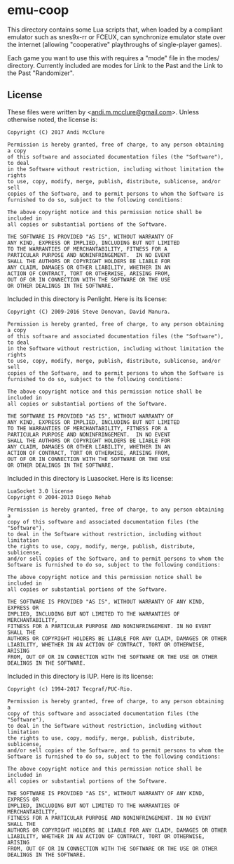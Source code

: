 # emu-coop

This directory contains some Lua scripts that, when loaded by a compliant emulator such as snes9x-rr or FCEUX, can synchronize emulator state over the internet (allowing "cooperative" playthroughs of single-player games).

Each game you want to use this with requires a "mode" file in the modes/ directory. Currently included are modes for Link to the Past and the Link to the Past "Randomizer".

## License

These files were written by <<andi.m.mcclure@gmail.com>>. Unless otherwise noted, the license is:

	Copyright (C) 2017 Andi McClure

	Permission is hereby granted, free of charge, to any person obtaining a copy
	of this software and associated documentation files (the "Software"), to deal
	in the Software without restriction, including without limitation the rights
	to use, copy, modify, merge, publish, distribute, sublicense, and/or sell
	copies of the Software, and to permit persons to whom the Software is
	furnished to do so, subject to the following conditions:

	The above copyright notice and this permission notice shall be included in
	all copies or substantial portions of the Software.

	THE SOFTWARE IS PROVIDED "AS IS", WITHOUT WARRANTY OF
	ANY KIND, EXPRESS OR IMPLIED, INCLUDING BUT NOT LIMITED
	TO THE WARRANTIES OF MERCHANTABILITY, FITNESS FOR A
	PARTICULAR PURPOSE AND NONINFRINGEMENT.  IN NO EVENT
	SHALL THE AUTHORS OR COPYRIGHT HOLDERS BE LIABLE FOR
	ANY CLAIM, DAMAGES OR OTHER LIABILITY, WHETHER IN AN
	ACTION OF CONTRACT, TORT OR OTHERWISE, ARISING FROM,
	OUT OF OR IN CONNECTION WITH THE SOFTWARE OR THE USE
	OR OTHER DEALINGS IN THE SOFTWARE.

Included in this directory is Penlight. Here is its license:

	Copyright (C) 2009-2016 Steve Donovan, David Manura.

	Permission is hereby granted, free of charge, to any person obtaining a copy
	of this software and associated documentation files (the "Software"), to deal
	in the Software without restriction, including without limitation the rights
	to use, copy, modify, merge, publish, distribute, sublicense, and/or sell
	copies of the Software, and to permit persons to whom the Software is
	furnished to do so, subject to the following conditions:

	The above copyright notice and this permission notice shall be included in
	all copies or substantial portions of the Software.

	THE SOFTWARE IS PROVIDED "AS IS", WITHOUT WARRANTY OF
	ANY KIND, EXPRESS OR IMPLIED, INCLUDING BUT NOT LIMITED
	TO THE WARRANTIES OF MERCHANTABILITY, FITNESS FOR A
	PARTICULAR PURPOSE AND NONINFRINGEMENT.  IN NO EVENT
	SHALL THE AUTHORS OR COPYRIGHT HOLDERS BE LIABLE FOR
	ANY CLAIM, DAMAGES OR OTHER LIABILITY, WHETHER IN AN
	ACTION OF CONTRACT, TORT OR OTHERWISE, ARISING FROM,
	OUT OF OR IN CONNECTION WITH THE SOFTWARE OR THE USE
	OR OTHER DEALINGS IN THE SOFTWARE.

Included in this directory is Luasocket. Here is its license:

	LuaSocket 3.0 license
	Copyright © 2004-2013 Diego Nehab

	Permission is hereby granted, free of charge, to any person obtaining a
	copy of this software and associated documentation files (the "Software"),
	to deal in the Software without restriction, including without limitation
	the rights to use, copy, modify, merge, publish, distribute, sublicense,
	and/or sell copies of the Software, and to permit persons to whom the
	Software is furnished to do so, subject to the following conditions:

	The above copyright notice and this permission notice shall be included in
	all copies or substantial portions of the Software.

	THE SOFTWARE IS PROVIDED "AS IS", WITHOUT WARRANTY OF ANY KIND, EXPRESS OR
	IMPLIED, INCLUDING BUT NOT LIMITED TO THE WARRANTIES OF MERCHANTABILITY,
	FITNESS FOR A PARTICULAR PURPOSE AND NONINFRINGEMENT. IN NO EVENT SHALL THE
	AUTHORS OR COPYRIGHT HOLDERS BE LIABLE FOR ANY CLAIM, DAMAGES OR OTHER
	LIABILITY, WHETHER IN AN ACTION OF CONTRACT, TORT OR OTHERWISE, ARISING
	FROM, OUT OF OR IN CONNECTION WITH THE SOFTWARE OR THE USE OR OTHER
	DEALINGS IN THE SOFTWARE.

Included in this directory is IUP. Here is its license:

	Copyright (c) 1994-2017 Tecgraf/PUC-Rio.

	Permission is hereby granted, free of charge, to any person obtaining a
	copy of this software and associated documentation files (the "Software"),
	to deal in the Software without restriction, including without limitation
	the rights to use, copy, modify, merge, publish, distribute, sublicense,
	and/or sell copies of the Software, and to permit persons to whom the
	Software is furnished to do so, subject to the following conditions:

	The above copyright notice and this permission notice shall be included in
	all copies or substantial portions of the Software.

	THE SOFTWARE IS PROVIDED "AS IS", WITHOUT WARRANTY OF ANY KIND, EXPRESS OR
	IMPLIED, INCLUDING BUT NOT LIMITED TO THE WARRANTIES OF MERCHANTABILITY,
	FITNESS FOR A PARTICULAR PURPOSE AND NONINFRINGEMENT. IN NO EVENT SHALL THE
	AUTHORS OR COPYRIGHT HOLDERS BE LIABLE FOR ANY CLAIM, DAMAGES OR OTHER
	LIABILITY, WHETHER IN AN ACTION OF CONTRACT, TORT OR OTHERWISE, ARISING
	FROM, OUT OF OR IN CONNECTION WITH THE SOFTWARE OR THE USE OR OTHER
	DEALINGS IN THE SOFTWARE.
